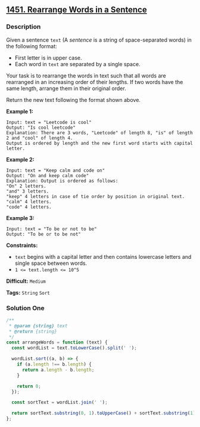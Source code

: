 ## [1451. Rearrange Words in a Sentence](https://leetcode.com/problems/rearrange-words-in-a-sentence/)

### Description

Given a sentence `text` (A _sentence_ is a string of space-separated words) in the following format:

- First letter is in upper case.
- Each word in `text` are separated by a single space.

Your task is to rearrange the words in text such that all words are rearranged in an increasing order of their lengths. If two words have the same length, arrange them in their original order.

Return the new text following the format shown above.

**Example 1:**

```
Input: text = "Leetcode is cool"
Output: "Is cool leetcode"
Explanation: There are 3 words, "Leetcode" of length 8, "is" of length 2 and "cool" of length 4.
Output is ordered by length and the new first word starts with capital letter.
```

**Example 2:**

```
Input: text = "Keep calm and code on"
Output: "On and keep calm code"
Explanation: Output is ordered as follows:
"On" 2 letters.
"and" 3 letters.
"keep" 4 letters in case of tie order by position in original text.
"calm" 4 letters.
"code" 4 letters.
```

**Example 3:**

```
Input: text = "To be or not to be"
Output: "To be or to be not"
```

**Constraints:**

- `text` begins with a capital letter and then contains lowercase letters and single space between words.
- `1 <= text.length <= 10^5`

**Difficult:** `Medium`

**Tags:** `String` `Sort`

### Solution One

```javascript
/**
 * @param {string} text
 * @return {string}
 */
const arrangeWords = function (text) {
  const wordList = text.toLowerCase().split(' ');

  wordList.sort((a, b) => {
    if (a.length !== b.length) {
      return a.length - b.length;
    }

    return 0;
  });

  const sortText = wordList.join(' ');

  return sortText.substring(0, 1).toUpperCase() + sortText.substring(1);
};
```
